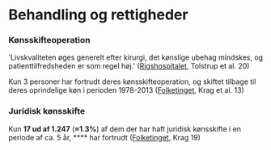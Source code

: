 # Behandling og rettigheder

### Kønsskifteoperation

'Livskvaliteten øges generelt efter kirurgi, det kønslige ubehag mindskes, og patienttilfredsheden er som regel høj.' ([Rigshospitalet](https://ugeskriftet.dk/videnskab/konsmodificerende-kirurgi-i-danmark), Tolstrup et al. 20)

Kun 3 personer har fortrudt deres kønsskifteoperation, og skiftet tilbage til deres oprindelige køn i perioden 1978-2013 ([Folketinget](https://www.ft.dk/samling/20121/beslutningsforslag/b116/spm/3/svar/1053918/1249180.pdf), Krag et al. 13)

### Juridisk kønsskifte

Kun **17 ud af 1.247** (**≈1.3%**) af dem der har haft juridisk kønsskifte i en periode af ca. 5 år, **** har fortrudt ([Folketinget](https://www.ft.dk/samling/20191/almdel/liu/spm/13/svar/1611253/2111656.pdf), Krag 19)
